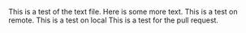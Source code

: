 This is a test of the text file.
Here is some more text.
This is a test on remote.
This is a test on local
This is a test for the pull request.